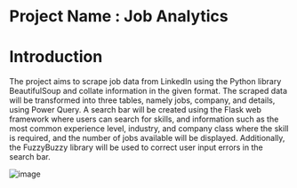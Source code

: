 # Project Name : Job Analytics
# Introduction

The project aims to scrape job data from LinkedIn using the Python library BeautifulSoup and collate information in the given format. The scraped data will be transformed into three tables, namely jobs, company, and details, using Power Query. A search bar will be created using the Flask web framework where users can search for skills, and information such as the most common experience level, industry, and company class where the skill is required, and the number of jobs available will be displayed. Additionally, the FuzzyBuzzy library will be used to correct user input errors in the search bar.

![image](https://github.com/karanbhdr/LinkedlnJobAnalytics/assets/82020751/8882bf43-c82c-4c97-ae51-be03bb376b62)
